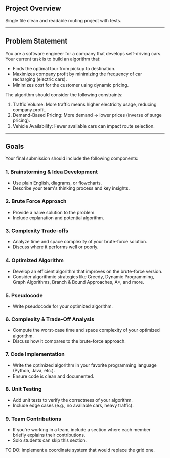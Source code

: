 

## Project Overview

Single file clean and readable routing project with tests.

---

## Problem Statement

You are a software engineer for a company that develops self-driving cars. Your current task is to build an algorithm that:

- Finds the optimal tour from pickup to destination.
- Maximizes company profit by minimizing the frequency of car recharging (electric cars).
- Minimizes cost for the customer using dynamic pricing.

The algorithm should consider the following constraints:

1. Traffic Volume: More traffic means higher electricity usage, reducing company profit.
2. Demand-Based Pricing: More demand → lower prices (inverse of surge pricing).
3. Vehicle Availability: Fewer available cars can impact route selection.

---

## Goals

Your final submission should include the following components:

### 1. Brainstorming & Idea Development
- Use plain English, diagrams, or flowcharts.
- Describe your team's thinking process and key insights.

### 2. Brute Force Approach
- Provide a naive solution to the problem.
- Include explanation and potential algorithm.

### 3. Complexity Trade-offs
- Analyze time and space complexity of your brute-force solution.
- Discuss where it performs well or poorly.

### 4. Optimized Algorithm
- Develop an efficient algorithm that improves on the brute-force version.
- Consider algorithmic strategies like Greedy, Dynamic Programming, Graph Algorithms, Branch & Bound Approaches, A*, and more.

### 5. Pseudocode
- Write pseudocode for your optimized algorithm.

### 6. Complexity & Trade-Off Analysis
- Compute the worst-case time and space complexity of your optimized algorithm.
- Discuss how it compares to the brute-force approach.

### 7. Code Implementation
- Write the optimized algorithm in your favorite programming language (Python, Java, etc.).
- Ensure code is clean and documented.

### 8. Unit Testing
- Add unit tests to verify the correctness of your algorithm.
- Include edge cases (e.g., no available cars, heavy traffic).

### 9. Team Contributions
- If you're working in a team, include a section where each member briefly explains their contributions.
- Solo students can skip this section.


TO DO:
implement a coordinate system that would replace the grid one.
